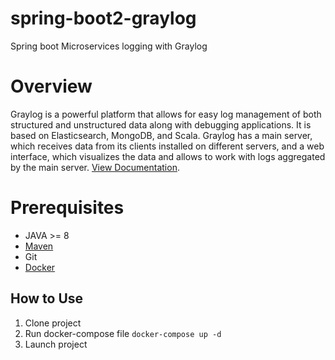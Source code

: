 # spring-boot2-graylog
Spring boot Microservices logging with Graylog

# Overview
Graylog is a powerful platform that allows for easy log management of both structured and unstructured data along with debugging applications. It is based on Elasticsearch, MongoDB, and Scala. Graylog has a main server, which receives data from its clients installed on different servers, and a web interface, which visualizes the data and allows to work with logs aggregated by the main server. 
[View Documentation](http://docs.graylog.org/en/3.1/index.html).

# Prerequisites
*	JAVA >= 8
* [Maven](http://maven.apache.org/download.cgi)
* Git
* [Docker](https://www.docker.com/)

## How to Use
1. Clone project
2. Run docker-compose file `docker-compose up -d`
3. Launch project
